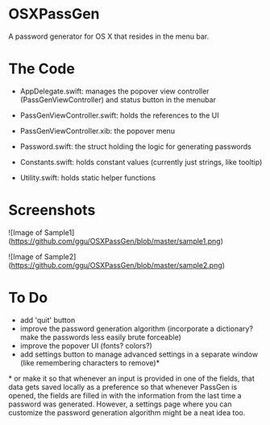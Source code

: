 # OSXPassGen
A password generator for OS X that resides in the menu bar.

# The Code
- AppDelegate.swift: manages the popover view controller (PassGenViewController) and status button in the menubar

- PassGenViewController.swift: holds the references to the UI

- PassGenViewController.xib: the popover menu

- Password.swift: the struct holding the logic for generating passwords

- Constants.swift: holds constant values (currently just strings, like tooltip)

- Utility.swift: holds static helper functions

# Screenshots
![Image of Sample1]
(https://github.com/ggu/OSXPassGen/blob/master/sample1.png)

![Image of Sample2]
(https://github.com/ggu/OSXPassGen/blob/master/sample2.png)

# To Do
- add 'quit' button
- improve the password generation algorithm (incorporate a dictionary? make the passwords less easily brute forceable)
- improve the popover UI (fonts? colors?)
- add settings button to manage advanced settings in a separate window (like remembering characters to remove)*

\* or make it so that whenever an input is provided in one of the fields, that data gets saved locally as a preference so that whenever PassGen is opened, the fields are filled in with the information from the last time a password was generated. However, a settings page where you can customize the password generation algorithm might be a neat idea too.
